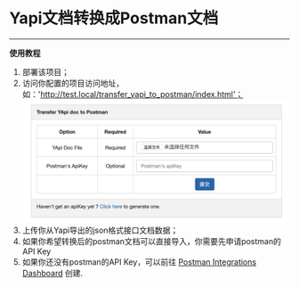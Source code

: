 # Yapi文档转换成Postman文档
---
**使用教程**
1. 部署该项目；
2. 访问你配置的项目访问地址，如：'http://test.local/transfer_yapi_to_postman/index.html'；
![transfer_yapi_to_postman](https://github.com/ljgade/transfer_yapi_to_postman/blob/master/transfer_yapi_to_postman.png?raw=true "transfer_yapi_to_postman")
3. 上传你从Yapi导出的json格式接口文档数据；
4. 如果你希望转换后的postman文档可以直接导入，你需要先申请postman的API Key
5. 如果你还没有postman的API Key，可以前往 [Postman Integrations Dashboard](https://go.postman.co/integrations/services/pm_pro_api "Postman Integrations Dashboard") 创建.
